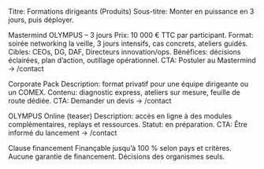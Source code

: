 Titre: Formations dirigeants (Produits)
Sous-titre: Monter en puissance en 3 jours, puis déployer.

Mastermind OLYMPUS – 3 jours
Prix: 10 000 € TTC par participant.
Format: soirée networking la veille, 3 jours intensifs, cas concrets, ateliers guidés.
Cibles: CEOs, DG, DAF, Directeurs innovation/ops.
Bénéfices: décisions éclairées, plan d’action, outillage opérationnel.
CTA: Postuler au Mastermind → /contact

Corporate Pack
Description: format privatif pour une équipe dirigeante ou un COMEX.
Contenu: diagnostic express, ateliers sur mesure, feuille de route dédiée.
CTA: Demander un devis → /contact

OLYMPUS Online (teaser)
Description: accès en ligne à des modules complémentaires, replays et ressources.
Statut: en préparation.
CTA: Être informé du lancement → /contact

Clause financement
Finançable jusqu’à 100 % selon pays et critères. Aucune garantie de financement. Décisions des organismes seuls.
